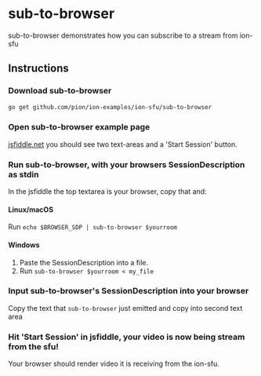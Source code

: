 # sub-to-browser

sub-to-browser demonstrates how you can subscribe to a stream from ion-sfu

## Instructions

### Download sub-to-browser

```bash
go get github.com/pion/ion-examples/ion-sfu/sub-to-browser
```

### Open sub-to-browser example page

[jsfiddle.net](https://jsfiddle.net/04r7xbLa/) you should see two text-areas and a 'Start Session' button.

### Run sub-to-browser, with your browsers SessionDescription as stdin

In the jsfiddle the top textarea is your browser, copy that and:

#### Linux/macOS

Run `echo $BROWSER_SDP | sub-to-browser $yourroom`

#### Windows

1. Paste the SessionDescription into a file.
1. Run `sub-to-browser $yourroom < my_file`

### Input sub-to-browser's SessionDescription into your browser

Copy the text that `sub-to-browser` just emitted and copy into second text area

### Hit 'Start Session' in jsfiddle, your video is now being stream from the sfu!

Your browser should render video it is receiving from the ion-sfu.
